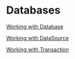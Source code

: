 # Databases

[Working with Database](Working-with-Database.md)

[Working with DataSource](Working-with-DataSource.md)

[Working with Transaction](Working-with-Transaction.md)
